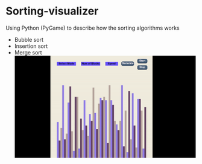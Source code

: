 # Sorting-visualizer
Using Python (PyGame) to describe how the sorting algorithms works
- Bubble sort
- Insertion sort
- Merge sort
![Image](/ezgif.com-gif-maker.gif)

